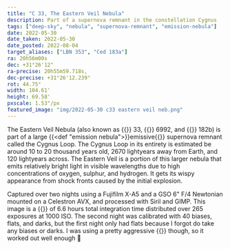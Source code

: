 ```yaml
---
title: "C 33, The Eastern Veil Nebula"
description: Part of a supernova remnant in the constellation Cygnus
tags: ["deep-sky", "nebula", "supernova-remnant", "emission-nebula"]
date: 2022-05-30
date_taken: 2022-05-30
date_posted: 2022-08-04
target_aliases: ["LBN 353", "Ced 183a"]
ra: 20h56m00s
dec: +31°26'12"
ra-precise: 20h55m59.718s,
dec-precise: +31°26'12.239"
rot: 44.75°
width: 104.61'
height: 69.58'
pxscale: 1.53"/px
featured_image: "img/2022-05-30 c33 eastern veil neb.png"
---
```


The Eastern Veil Nebula (also known as {{<def C />}} 33, {{<def NGC />}} 6992, and {{<def Ced />}} 182b) is part of a large {{<def "emission nebula">}}emissive{{</def>}} supernova remnant called the Cygnus Loop. The Cygnus Loop in its entirety is estimated be around 10 to 20 thousand years old, 2670 lightyears away from Earth, and 120 lightyears across. The Eastern Veil is a portion of this larger nebula that emits relatively bright light in visible wavelengths due to high concentrations of oxygen, sulphur, and hydrogen. It gets its wispy appearance from shock fronts caused by the initial explosion.

Captured over two nights using a Fujifilm X-A5 and a GSO 6" F/4 Newtonian mounted on a Celestron AVX, and processed with Siril and GIMP. This image is a {{<def stack />}} of 6.6 hours total integration time distributed over 265 exposures at 1000 ISO. The second night was calibrated with 40 biases, flats, and darks, but the first night only had flats because I forgot do take any biases or darks. I was using a pretty aggressive {{<def dither />}} though, so it worked out well enough 🤷